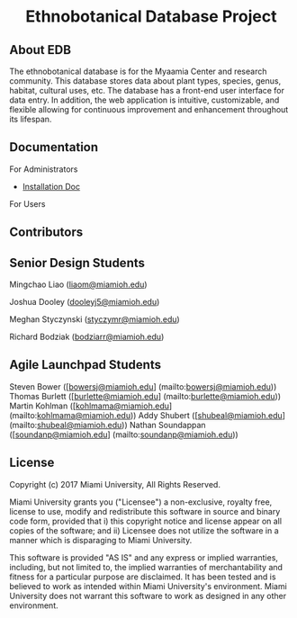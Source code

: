 <h1 align="center">Ethnobotanical Database Project</h1>

## About EDB

The ethnobotanical database is for the Myaamia Center and research community. This database stores data about plant types, species, genus, habitat, cultural uses, etc. The database has a front-end user interface for data entry. In addition, the web application is intuitive, customizable, and flexible allowing for continuous improvement and enhancement throughout its lifespan.

## Documentation

For Administrators
 - [Installation Doc](https://gitlab.csi.miamioh.edu/liaom/edb/wikis/home)

For Users

## Contributors
## Senior Design Students
Mingchao Liao ([liaom@miamioh.edu](mailto:liaom@miamioh.edu))

Joshua Dooley ([dooleyj5@miamioh.edu](mailto:dooleyj5@miamioh.edu))

Meghan Styczynski ([styczymr@miamioh.edu](mailto:styczymr@miamioh.edu))

Richard Bodziak ([bodziarr@miamioh.edu](mailto:bodziarr@miamioh.edu))
## Agile Launchpad Students
Steven Bower ([bowersj@miamioh.edu] (mailto:bowersj@miamioh.edu))
Thomas Burlett ([burlette@miamioh.edu] (mailto:burlette@miamioh.edu))
Martin Kohlman ([kohlmama@miamioh.edu] (mailto:kohlmama@miamioh.edu))
Addy Shubert ([shubeal@miamioh.edu] (mailto:shubeal@miamioh.edu))
Nathan Soundappan ([soundanp@miamioh.edu] (mailto:soundanp@miamioh.edu))

## License

Copyright (c) 2017 Miami University, All Rights Reserved.

Miami University grants you ("Licensee") a non-exclusive, royalty free, license to use, modify and redistribute this software in source and binary code form, provided that i) this copyright notice and license appear on all copies of the software; and ii) Licensee does not utilize the software in a manner which is disparaging to Miami University.

This software is provided "AS IS" and any express or implied warranties, including, but not limited to, the implied warranties of merchantability and fitness for a particular purpose are disclaimed. It has been tested and is believed to work as intended within Miami University's environment. Miami University does not warrant this software to work as designed in any other environment.
